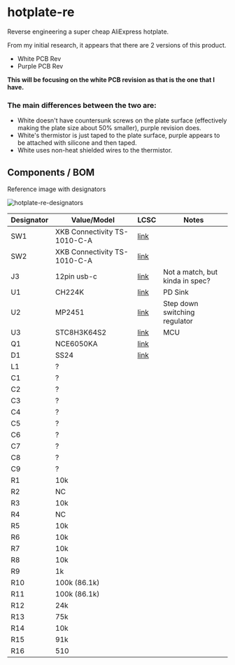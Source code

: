 # hotplate-re

Reverse engineering a super cheap AliExpress hotplate.

From my initial research, it appears that there are 2 versions of this product.

- White PCB Rev
- Purple PCB Rev

**This will be focusing on the white PCB revision as that is the one that I have.**

### The main differences between the two are:

- White doesn't have countersunk screws on the plate surface (effectively making the plate size about 50% smaller), purple revision does.
- White's thermistor is just taped to the plate surface, purple appears to be attached with silicone and then taped.
- White uses non-heat shielded wires to the thermistor.

## Components / BOM

Reference image with designators

![hotplate-re-designators](https://github.com/jamosaur/hotplate-re/assets/4105611/d4be6ec5-6970-44e1-a95b-4425a9a2995f)

| Designator | Value/Model | LCSC | Notes |
| --- | --- | --- | --- |
| SW1 | XKB Connectivity TS-1010-C-A | [link](https://www.lcsc.com/product-detail/Tactile-Switches_XKB-Connectivity-TS-1010-C-A_C692458.html)
| SW2 | XKB Connectivity TS-1010-C-A | [link](https://www.lcsc.com/product-detail/Tactile-Switches_XKB-Connectivity-TS-1010-C-A_C692458.html)
| J3 | 12pin usb-c | [link](https://www.lcsc.com/product-detail/USB-Connectors_Korean-Hroparts-Elec-TYPE-C-31-M-13_C223906.html) | Not a match, but kinda in spec?
| U1 | CH224K | [link](https://www.lcsc.com/product-detail/USB-ICs_WCH-Jiangsu-Qin-Heng-CH224K_C970725.html) | PD Sink
| U2 | MP2451 | [link](https://www.lcsc.com/product-detail/DC-DC-Converters_Monolithic-Power-Systems-MP2451DJ_C400566.html) | Step down switching regulator
| U3 | STC8H3K64S2 | [link](https://www.lcsc.com/product-detail/Microcontroller-Units-MCUs-MPUs-SOCs_span-style-background-color-ff0-STC-span-Micro-STC8H3K64S2-45I-TSSOP20_C2901851.html) | MCU
| Q1 | NCE6050KA | [link](https://www.lcsc.com/product-detail/MOSFETs_Wuxi-span-style-background-color-ff0-NCE-span-Power-Semiconductor-NCE6050KA_C96013.html)
| D1 | SS24 | [link](https://www.lcsc.com/product-detail/Schottky-Barrier-Diodes-SBD_Shandong-Jingdao-Microelectronics-SS24_C115726.html)
| L1 | ?
| C1 | ?
| C2 | ?
| C3 | ?
| C4 | ?
| C5 | ?
| C6 | ?
| C7 | ?
| C8 | ?
| C9 | ?
| R1 | 10k
| R2 | NC
| R3 | 10k
| R4 | NC
| R5 | 10k
| R6 | 10k
| R7 | 10k
| R8 | 10k
| R9 | 1k
| R10 | 100k (86.1k)
| R11 | 100k (86.1k)
| R12 | 24k
| R13 | 75k
| R14 | 10k
| R15 | 91k
| R16 | 510
